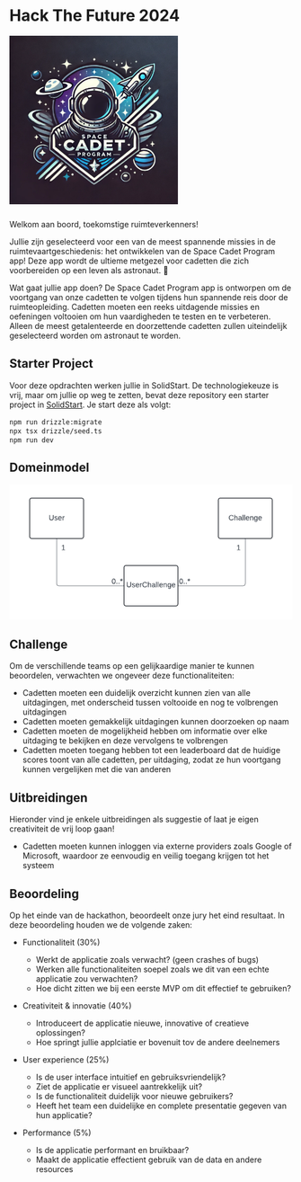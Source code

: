 # Hack The Future 2024

<img src="logo_htf.webp" alt="Description" width="300" height="300" style="margin-bottom: 10px">

Welkom aan boord, toekomstige ruimteverkenners!

Jullie zijn geselecteerd voor een van de meest spannende missies in de ruimtevaartgeschiedenis: het ontwikkelen van de Space Cadet Program app! Deze app wordt de ultieme metgezel voor cadetten die zich voorbereiden op een leven als astronaut. 🌟

Wat gaat jullie app doen? De Space Cadet Program app is ontworpen om de voortgang van onze cadetten te volgen tijdens hun spannende reis door de ruimteopleiding. Cadetten moeten een reeks uitdagende missies en oefeningen voltooien om hun vaardigheden te testen en te verbeteren. Alleen de meest getalenteerde en doorzettende cadetten zullen uiteindelijk geselecteerd worden om astronaut te worden.

## Starter Project

Voor deze opdrachten werken jullie in SolidStart. De technologiekeuze is vrij, maar om jullie op weg te
zetten, bevat deze repository een starter project in [SolidStart](https://start.solidjs.com/). Je start deze als volgt:

```
npm run drizzle:migrate
npx tsx drizzle/seed.ts
npm run dev
```

## Domeinmodel

![Domeinmodel Space Cadet Program](./domeinmodel_htf.png)

## Challenge

Om de verschillende teams op een gelijkaardige manier te kunnen beoordelen, verwachten we ongeveer deze functionaliteiten:

- Cadetten moeten een duidelijk overzicht kunnen zien van alle uitdagingen, met onderscheid tussen voltooide en nog te volbrengen uitdagingen
- Cadetten moeten gemakkelijk uitdagingen kunnen doorzoeken op naam
- Cadetten moeten de mogelijkheid hebben om informatie over elke uitdaging te bekijken en deze vervolgens te volbrengen
- Cadetten moeten toegang hebben tot een leaderboard dat de huidige scores toont van alle cadetten, per uitdaging, zodat ze hun voortgang kunnen vergelijken met die van anderen

## Uitbreidingen

Hieronder vind je enkele uitbreidingen als suggestie of laat je eigen creativiteit de vrij loop gaan!

- Cadetten moeten kunnen inloggen via externe providers zoals Google of Microsoft, waardoor ze eenvoudig en veilig toegang krijgen tot het systeem

## Beoordeling

Op het einde van de hackathon, beoordeelt onze jury het eind resultaat. In deze beoordeling houden we de volgende zaken:

- Functionaliteit (30%)

  - Werkt de applicatie zoals verwacht? (geen crashes of bugs)
  - Werken alle functionaliteiten soepel zoals we dit van een echte applicatie zou verwachten?
  - Hoe dicht zitten we bij een eerste MVP om dit effectief te gebruiken?

- Creativiteit & innovatie (40%)

  - Introduceert de applicatie nieuwe, innovative of creatieve oplossingen?
  - Hoe springt jullie applciatie er bovenuit tov de andere deelnemers

- User experience (25%)

  - Is de user interface intuitief en gebruiksvriendelijk?
  - Ziet de applicatie er visueel aantrekkelijk uit?
  - Is de functionaliteit duidelijk voor nieuwe gebruikers?
  - Heeft het team een duidelijke en complete presentatie gegeven van hun applicatie?

- Performance (5%)
  - Is de applicatie performant en bruikbaar?
  - Maakt de applicatie effectient gebruik van de data en andere resources
